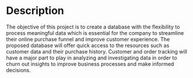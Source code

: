 # Description
The objective of this project is to create a database with the flexibility to process meaningful data which is essential for the company to streamline their online purchase funnel and improve customer experience. The proposed database will offer quick access to the resources such as customer data and their purchase history. Customer and order tracking will have a major part to play in analyzing and investigating data in order to churn out insights to improve business processes and make informed decisions.
